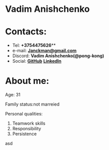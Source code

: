# Vadim Anishchenko
# Contacts:
* Tel: **+3754475626****
* e-mail: **Janckman@gmail.com**
* Discord: **Vadim Anishchenko(@pong-kong)**
* Social: **[GitHub](https://github.com/Pong-Kong)** **[LinkedIn](https://www.linkedin.com/in/vadim-anishchenko-bb5824155/)**

# About me:

 Age: 31

 Family status:not marreied 
 
 Personal qualities:
  1. Teamwork skills
  2. Responsibility
  3. Persistence

asd
